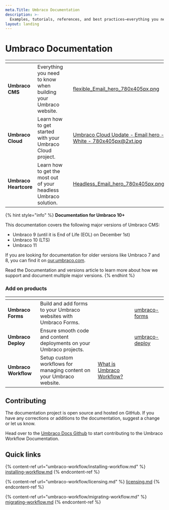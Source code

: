 ```yaml
---
meta.Title: Umbraco Documentation
description: >-
  Examples, tutorials, references, and best practices—everything you need to build future-proof applications with Umbraco.
layout: landing
---
```


# Umbraco Documentation

<table data-view="cards"><thead><tr><th></th><th></th><th></th><th data-hidden data-card-cover data-type="files"></th><th data-hidden data-card-target data-type="content-ref"></th></tr></thead><tbody><tr><td><strong>Umbraco CMS</strong></td><td>Everything you need to know when building your Umbraco website.</td><td></td><td><a href="getting-started/images/flexible_Email_hero_780x405px.png">flexible_Email_hero_780x405px.png</a></td><td><a href="umbraco-cms/">umbraco-cms</a></td></tr><tr><td><strong>Umbraco Cloud</strong></td><td>Learn how to get started with your Umbraco Cloud project.</td><td></td><td><a href=".gitbook/assets/Umbraco Cloud Update - Email hero - White - 780x405px@2xt.jpg">Umbraco Cloud Update - Email hero - White - 780x405px@2xt.jpg</a></td><td><a href="umbraco-cloud/getting-started/">getting-started</a></td></tr><tr><td><strong>Umbraco Heartcore</strong></td><td>Learn how to get the most out of your headless Umbraco solution.</td><td></td><td><a href="getting-started/developing-websites-with-umbraco/images/Headless_Email_hero_780x405px.png">Headless_Email_hero_780x405px.png</a></td><td><a href="umbraco-heartcore/">umbraco-heartcore</a></td></tr></tbody></table>

{% hint style="info" %}
**Documentation for Umbraco 10+**

This documentation covers the following major versions of Umbraco CMS:

* Umbraco 9 (until it is End of Life (EOL) on December 1st)
* Umbraco 10 (LTS)
* Umbraco 11

If you are looking for documentation for older versions like Umbraco 7 and 8, you can find it on [our.umbraco.com](https://our.umbraco.com/Documentation).

Read the Documentation and versions article to learn more about how we support and document multiple major versions.
{% endhint %}

### Add on products

<table data-view="cards"><thead><tr><th></th><th></th><th></th><th data-type="content-ref"></th></tr></thead><tbody><tr><td><strong>Umbraco Forms</strong></td><td>Build and add forms to your Umbraco websites with Umbraco Forms.</td><td></td><td><a href="umbraco-forms/">umbraco-forms</a></td></tr><tr><td><strong>Umbraco Deploy</strong></td><td>Ensure smooth code and content deployments on your Umbraco projects.</td><td></td><td><a href="umbraco-deploy/">umbraco-deploy</a></td></tr><tr><td><strong>Umbraco Workflow</strong></td><td>Setup custom workflows for managing content on your Umbraco website.<br></td><td><a href="https://app.gitbook.com/o/vHdmkfI8smZW50A5yIZD/s/ikWFgd9u1a58foXzJLwC/">What is Umbraco Workflow?</a></td><td></td></tr></tbody></table>

## Contributing

The documentation project is open source and hosted on GitHub. If you have any corrections or additions to the documentation, suggest a change or let us know.

Head over to the [Umbraco Docs Github](https://github.com/umbraco/UmbracoDocs/pulls) to start contributing to the Umbraco Workflow Documentation.

## Quick links

{% content-ref url="umbraco-workflow/installing-workflow.md" %}
[installing-workflow.md](umbraco-workflow/installing-workflow.md)
{% endcontent-ref %}

{% content-ref url="umbraco-workflow/licensing.md" %}
[licensing.md](umbraco-workflow/licensing.md)
{% endcontent-ref %}

{% content-ref url="umbraco-workflow/migrating-workflow.md" %}
[migrating-workflow.md](umbraco-workflow/migrating-workflow.md)
{% endcontent-ref %}
